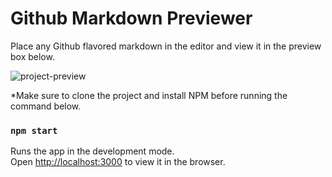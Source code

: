 # Github Markdown Previewer

Place any Github flavored markdown in the editor and view it in the preview box below. 

![project-preview](images/project-previewer.png)

*Make sure to clone the project and install NPM before running the command below.

### `npm start`

Runs the app in the development mode.<br>
Open [http://localhost:3000](http://localhost:3000) to view it in the browser.
